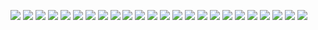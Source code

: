 [![](Mario130xe_10liner18.png)](https://github.com/ivop/rc-archive/raw/master/Mario130XE/Mario130xe_10liner18.xex)
[![](Mario130XE_Atari%20520%20ST.png)](https://github.com/ivop/rc-archive/raw/master/Mario130XE/Mario130XE_Atari%20520%20ST.xex)
[![](Mario130XE_Atari-glyph.png)](https://github.com/ivop/rc-archive/raw/master/Mario130XE/Mario130XE_Atari-glyph.xex)
[![](MARIO130XE_BEACH.png)](https://github.com/ivop/rc-archive/raw/master/Mario130XE/MARIO130XE_BEACH.xex)
[![](Mario130xe_ChristmasElf2016.png)](https://github.com/ivop/rc-archive/raw/master/Mario130XE/Mario130xe_ChristmasElf2016.xex)
[![](Mario130XE_Chromebabe.png)](https://github.com/ivop/rc-archive/raw/master/Mario130XE/Mario130XE_Chromebabe.xex)
[![](MARIO130XE_HAPPY_HOLIDAY.png)](https://github.com/ivop/rc-archive/raw/master/Mario130XE/MARIO130XE_HAPPY_HOLIDAY.xex)
[![](MARIO130XE_HEAVEN-BIRTHTRO.png)](https://github.com/ivop/rc-archive/raw/master/Mario130XE/MARIO130XE_HEAVEN-BIRTHTRO.xex)
[![](Mario130xe_HOTPUNKv2.png)](https://github.com/ivop/rc-archive/raw/master/Mario130XE/Mario130xe_HOTPUNKv2.xex)
[![](MARIO130XE_NATURE01.png)](https://github.com/ivop/rc-archive/raw/master/Mario130XE/MARIO130XE_NATURE01.xex)
[![](Mario130xe_NOMAM18.png)](https://github.com/ivop/rc-archive/raw/master/Mario130XE/Mario130xe_NOMAM18.xex)
[![](Mario130xe_one_more_Snowman_full.png)](https://github.com/ivop/rc-archive/raw/master/Mario130XE/Mario130xe_one_more_Snowman_full.xex)
[![](Mario130xe_one_more_Snowman.png)](https://github.com/ivop/rc-archive/raw/master/Mario130XE/Mario130xe_one_more_Snowman.xex)
[![](Mario130XE_Proc10Title.png)](https://github.com/ivop/rc-archive/raw/master/Mario130XE/Mario130XE_Proc10Title.xex)
[![](Mario130xe_PROSIT2017.png)](https://github.com/ivop/rc-archive/raw/master/Mario130XE/Mario130xe_PROSIT2017.xex)
[![](Mario130XE_RENO520ST.png)](https://github.com/ivop/rc-archive/raw/master/Mario130XE/Mario130XE_RENO520ST.xex)
[![](MARIO130XE_SNOWMAN.png)](https://github.com/ivop/rc-archive/raw/master/Mario130XE/MARIO130XE_SNOWMAN.xex)
[![](Mario130XE_Summergirl.png)](https://github.com/ivop/rc-archive/raw/master/Mario130XE/Mario130XE_Summergirl.xex)
[![](Mario130XE_Tutankhamon.png)](https://github.com/ivop/rc-archive/raw/master/Mario130XE/Mario130XE_Tutankhamon.xex)
[![](Mario130XE_USS.png)](https://github.com/ivop/rc-archive/raw/master/Mario130XE/Mario130XE_USS.xex)
[![](Mario130xe_XCOPY.png)](https://github.com/ivop/rc-archive/raw/master/Mario130XE/Mario130xe_XCOPY.xex)
[![](MARIO130XE_XmasGirl.png)](https://github.com/ivop/rc-archive/raw/master/Mario130XE/MARIO130XE_XmasGirl.xex)
[![](Mario130xe_XMAS-Lighthouse.png)](https://github.com/ivop/rc-archive/raw/master/Mario130XE/Mario130xe_XMAS-Lighthouse.xex)
[![](Mario130XE_XMAS_NTSC.png)](https://github.com/ivop/rc-archive/raw/master/Mario130XE/Mario130XE_XMAS_NTSC.xex)

